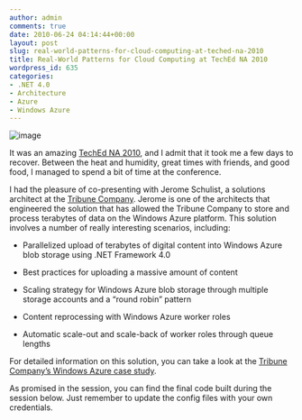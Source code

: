 ```yaml
---
author: admin
comments: true
date: 2010-06-24 04:14:44+00:00
layout: post
slug: real-world-patterns-for-cloud-computing-at-teched-na-2010
title: Real-World Patterns for Cloud Computing at TechEd NA 2010
wordpress_id: 635
categories:
- .NET 4.0
- Architecture
- Azure
- Windows Azure
---
```


![image](https://wadewegner.blob.core.windows.net/wordpress/2010/06/image.png)

It was an amazing [TechEd NA 2010](http://northamerica.msteched.com/), and I admit that it took me a few days to recover. Between the heat and humidity, great times with friends, and good food, I managed to spend a bit of time at the conference.

 

I had the pleasure of co-presenting with Jerome Schulist, a solutions architect at the [Tribune Company](http://www.tribune.com/). Jerome is one of the architects that engineered the solution that has allowed the Tribune Company to store and process terabytes of data on the Windows Azure platform. This solution involves a number of really interesting scenarios, including:

 

  
  * Parallelized upload of terabytes of digital content into Windows Azure blob storage using .NET Framework 4.0 
   
  * Best practices for uploading a massive amount of content 
   
  * Scaling strategy for Windows Azure blob storage through multiple storage accounts and a “round robin” pattern 
   
  * Content reprocessing with Windows Azure worker roles 
   
  * Automatic scale-out and scale-back of worker roles through queue lengths 
 

For detailed information on this solution, you can take a look at the [Tribune Company’s Windows Azure case study](http://www.microsoft.com/casestudies/Case_Study_Detail.aspx?CaseStudyID=4000007519).

 

As promised in the session, you can find the final code built during the session below. Just remember to update the config files with your own credentials.

